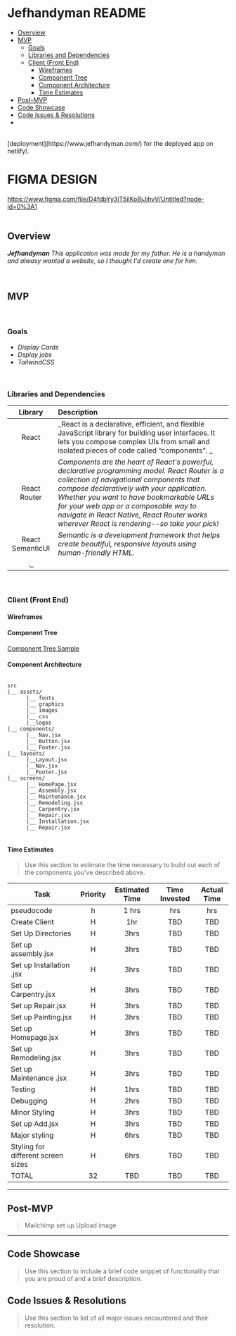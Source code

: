 

# Jefhandyman README <!-- omit in toc -->

- [Overview](#overview)
- [MVP](#mvp)
  - [Goals](#goals)
  - [Libraries and Dependencies](#libraries-and-dependencies)
  - [Client (Front End)](#client-front-end)
    - [Wireframes](#wireframes)
    - [Component Tree](#component-tree)
    - [Component Architecture](#component-architecture)
    - [Time Estimates](#time-estimates)
- [Post-MVP](#post-mvp)
- [Code Showcase](#code-showcase)
- [Code Issues & Resolutions](#code-issues--resolutions)
- 
<br>
[deployment](https://www.jefhandyman.com/) for the deployed app on netlify!.

# FIGMA DESIGN
https://www.figma.com/file/D4fdbYy3jT5ilKoBjJjhvV/Untitled?node-id=0%3A1
<br>
<br>
## Overview

_**Jefhandyman** This application was made for my father. 
He is a handyman and alwasy wanted a website, so I thought I'd create one for him._


<br>

## MVP

<br>

### Goals

- _Display Cards_
- _Dsplay jobs_
- _TailwindCSS_
<br>

### Libraries and Dependencies

|     Library      | Description                                |
| :--------------: | :----------------------------------------- |
|      React       | _React is a declarative, efficient, and flexible JavaScript library for building user interfaces. It lets you compose complex UIs from small and isolated pieces of code called “components”. _ |
|   React Router   | _Components are the heart of React's powerful, declarative programming model. React Router is a collection of navigational components that compose declaratively with your application. Whether you want to have bookmarkable URLs for your web app or a composable way to navigate in React Native, React Router works wherever React is rendering--so take your pick!_ |
| React SemanticUI | _Semantic is a development framework that helps create beautiful, responsive layouts using human-friendly HTML._ |
._ |

<br>

### Client (Front End)

#### Wireframes

>


#### Component Tree

[Component Tree Sample](https://lucid.app/lucidchart/invitations/accept/inv_42eb356d-fd51-4de5-b55d-4b9d832878eb)

#### Component Architecture 

``` structure

src
|__ assets/
      |__ fonts
      |__ graphics
      |__ images
      |__ css
      |__logos
|__ components/
      |__ Nav.jsx
      |__ Button.jsx
      |__ Footer.jsx
|__ layouts/
      |__Layout.jsx
      |__Nav.jsx
      |__Footer.jsx
|__ screens/
      |__ HomePage.jsx
      |__ Assembly.jsx
      |__ Maintenance.jsx
      |__ Remodeling.jsx
      |__ Carpentry.jsx
      |__ Repair.jsx
      |__ Installation.jsx
      |__ Repair.jsx


```

#### Time Estimates

> Use this section to estimate the time necessary to build out each of the components you've described above.

| Task                | Priority | Estimated Time | Time Invested | Actual Time |
| ------------------- | :------: | :------------: | :-----------: | :---------: |
| pseudocode   |    h     |     1 hrs      |      hrs     |     hrs    |
| Create Client|    H     |     1hr    |      TBD    |     TBD     |
| Set Up Directories|    H     |     3hrs    |      TBD    |     TBD     |
| Set up assembly.jsx	|    H     |     3hrs    |      TBD    |     TBD     |
| Set up Installation .jsx	|    H     |     3hrs    |      TBD    |     TBD     |
| Set up Carpentry.jsx	|    H     |     3hrs    |      TBD    |     TBD     |
| Set up Repair.jsx	|    H     |     3hrs    |      TBD    |     TBD     |
| Set up Painting.jsx	|    H     |     3hrs    |      TBD    |     TBD     |
| Set up Homepage.jsx	|    H     |     3hrs    |      TBD    |     TBD     |
| Set up Remodeling.jsx	|    H     |     3hrs    |      TBD    |     TBD     |
| Set up Maintenance .jsx	|    H     |     3hrs    |      TBD    |     TBD     |
| Testing|    H     |     1hrs    |      TBD    |     TBD     |
| Debugging|    H     |     2hrs    |      TBD    |     TBD     |
| Minor Styling	|    H     |     3hrs    |      TBD    |     TBD     |
| Set up Add.jsx|    H     |     3hrs    |      TBD    |     TBD     |
| Major styling |    H     |     6hrs    |      TBD    |     TBD     |
| Styling for different screen sizes |    H     |     6hrs    |      TBD    |     TBD     |
| TOTAL               |     32    |      TBD     |      TBD    |     TBD     |


***

## Post-MVP

>Mailchimp set up
>Upload image

***

## Code Showcase

> Use this section to include a brief code snippet of functionality that you are proud of and a brief description.

## Code Issues & Resolutions

> Use this section to list of all major issues encountered and their resolution.
